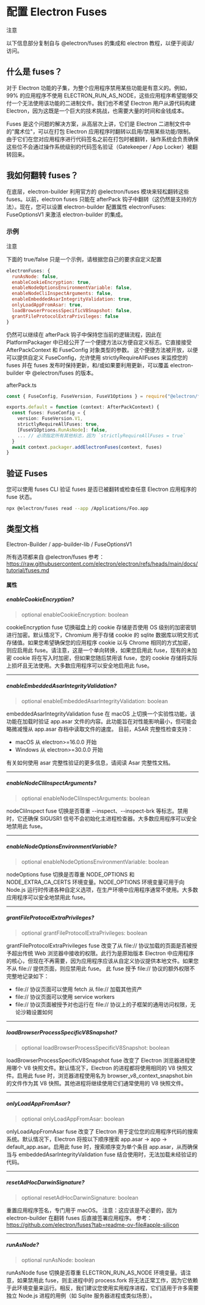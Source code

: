# 配置 Electron Fuses

注意

以下信息部分复制自与 @electron/fuses 的集成和 electron 教程，以便于阅读/访问。

## 什么是 fuses？

对于 Electron 功能的子集，为整个应用程序禁用某些功能是有意义的。例如，99% 的应用程序不使用 ELECTRON_RUN_AS_NODE，这些应用程序希望能够交付一个无法使用该功能的二进制文件。我们也不希望 Electron 用户从源代码构建 Electron，因为这既是一个巨大的技术挑战，也需要大量的时间和金钱成本。

Fuses 是这个问题的解决方案，从高层次上讲，它们是 Electron 二进制文件中的"魔术位"，可以在打包 Electron 应用程序时翻转以启用/禁用某些功能/限制。由于它们在您对应用程序进行代码签名之前在打包时被翻转，操作系统会负责确保这些位不会通过操作系统级别的代码签名验证（Gatekeeper / App Locker）被翻转回来。

## 我如何翻转 fuses？

在底层，electron-builder 利用官方的 @electron/fuses 模块来轻松翻转这些 fuses。以前，electron fuses 只能在 afterPack 钩子中翻转（这仍然是支持的方法）。现在，您可以设置 electron-builder 配置属性 electronFuses: FuseOptionsV1 来激活 electron-builder 的集成。

### 示例

注意

下面的 true/false 只是一个示例，请根据您自己的要求自定义配置

```javascript
electronFuses: {
  runAsNode: false,
  enableCookieEncryption: true,
  enableNodeOptionsEnvironmentVariable: false,
  enableNodeCliInspectArguments: false,
  enableEmbeddedAsarIntegrityValidation: true,
  onlyLoadAppFromAsar: true,
  loadBrowserProcessSpecificV8Snapshot: false,
  grantFileProtocolExtraPrivileges: false
}
```

仍然可以继续在 afterPack 钩子中保持您当前的逻辑流程，因此在 PlatformPackager 中已经公开了一个便捷方法以方便自定义标志。它直接接受 AfterPackContext 和 FuseConfig 对象类型的参数。
这个便捷方法被开放，以便可以提供自定义 FuseConfig，允许使用 strictlyRequireAllFuses 来监控您的 fuses 并在 fuses 发布时保持更新，和/或如果要利用更新，可以覆盖 electron-builder 中 @electron/fuses 的版本。

afterPack.ts

```typescript
const { FuseConfig, FuseVersion, FuseV1Options } = require("@electron/fuses")

exports.default = function (context: AfterPackContext) {
  const fuses: FuseConfig = {
    version: FuseVersion.V1,
    strictlyRequireAllFuses: true,
    [FuseV1Options.RunAsNode]: false,
    ... // 必须指定所有其他标志，因为 `strictlyRequireAllFuses = true`
  }
  await context.packager.addElectronFuses(context, fuses)
}
```

## 验证 Fuses

您可以使用 fuses CLI 验证 fuses 是否已被翻转或检查任意 Electron 应用程序的 fuse 状态。

```bash
npx @electron/fuses read --app /Applications/Foo.app
```

## 类型文档

Electron-Builder / app-builder-lib / FuseOptionsV1

所有选项都来自 @electron/fuses
参考：https://raw.githubusercontent.com/electron/electron/refs/heads/main/docs/tutorial/fuses.md

#### 属性

##### enableCookieEncryption?

> optional enableCookieEncryption: boolean

cookieEncryption fuse 切换磁盘上的 cookie 存储是否使用 OS 级别的加密密钥进行加密。默认情况下，Chromium 用于存储 cookie 的 sqlite 数据库以明文形式存储值。如果您希望确保您的应用程序 cookie 以与 Chrome 相同的方式加密，则应启用此 fuse。请注意，这是一个单向转换，如果您启用此 fuse，现有的未加密 cookie 将在写入时加密，但如果您随后禁用该 fuse，您的 cookie 存储将实际上损坏且无法使用。大多数应用程序可以安全地启用此 fuse。

---

##### enableEmbeddedAsarIntegrityValidation?

> optional enableEmbeddedAsarIntegrityValidation: boolean

embeddedAsarIntegrityValidation fuse 在 macOS 上切换一个实验性功能，该功能在加载时验证 app.asar 文件的内容。此功能旨在对性能影响最小，但可能会略微减慢从 app.asar 存档中读取文件的速度。
目前，ASAR 完整性检查支持：

- macOS 从 electron>=16.0.0 开始
- Windows 从 electron>=30.0.0 开始

有关如何使用 asar 完整性验证的更多信息，请阅读 Asar 完整性文档。

---

##### enableNodeCliInspectArguments?

> optional enableNodeCliInspectArguments: boolean

nodeCliInspect fuse 切换是否尊重 --inspect、--inspect-brk 等标志。禁用时，它还确保 SIGUSR1 信号不会初始化主进程检查器。大多数应用程序可以安全地禁用此 fuse。

---

##### enableNodeOptionsEnvironmentVariable?

> optional enableNodeOptionsEnvironmentVariable: boolean

nodeOptions fuse 切换是否尊重 NODE_OPTIONS 和 NODE_EXTRA_CA_CERTS 环境变量。NODE_OPTIONS 环境变量可用于向 Node.js 运行时传递各种自定义选项，在生产环境中应用程序通常不使用。大多数应用程序可以安全地禁用此 fuse。

---

##### grantFileProtocolExtraPrivileges?

> optional grantFileProtocolExtraPrivileges: boolean

grantFileProtocolExtraPrivileges fuse 改变了从 file:// 协议加载的页面是否被授予超出传统 Web 浏览器中接收的权限。此行为是原始版本 Electron 中应用程序的核心，但现在不再需要，因为应用程序应该从自定义协议提供本地文件。如果您不从 file:// 提供页面，则应禁用此 fuse。
此 fuse 授予 file:// 协议的额外权限不完整地记录如下：

- file:// 协议页面可以使用 fetch 从 file:// 加载其他资产
- file:// 协议页面可以使用 service workers
- file:// 协议页面被授予对也运行在 file:// 协议上的子框架的通用访问权限，无论沙箱设置如何

---

##### loadBrowserProcessSpecificV8Snapshot?

> optional loadBrowserProcessSpecificV8Snapshot: boolean

loadBrowserProcessSpecificV8Snapshot fuse 改变了 Electron 浏览器进程使用哪个 V8 快照文件。默认情况下，Electron 的进程都将使用相同的 V8 快照文件。启用此 fuse 时，浏览器进程使用名为 browser_v8_context_snapshot.bin 的文件作为其 V8 快照。其他进程将继续使用它们通常使用的 V8 快照文件。

---

##### onlyLoadAppFromAsar?

> optional onlyLoadAppFromAsar: boolean

onlyLoadAppFromAsar fuse 改变了 Electron 用于定位您的应用程序代码的搜索系统。默认情况下，Electron 将按以下顺序搜索 app.asar -> app -> default_app.asar。启用此 fuse 时，搜索顺序变为单个条目 app.asar，从而确保当与 embeddedAsarIntegrityValidation fuse 结合使用时，无法加载未经验证的代码。

---

##### resetAdHocDarwinSignature?

> optional resetAdHocDarwinSignature: boolean

重置应用程序签名，专门用于 macOS。
注意：这应该是不必要的，因为 electron-builder 在翻转 fuses 后直接签署应用程序。
参考：https://github.com/electron/fuses?tab=readme-ov-file#apple-silicon

---

##### runAsNode?

> optional runAsNode: boolean

runAsNode fuse 切换是否尊重 ELECTRON_RUN_AS_NODE 环境变量。请注意，如果禁用此 fuse，则主进程中的 process.fork 将无法正常工作，因为它依赖于此环境变量来运行。相反，我们建议您使用实用程序进程，它们适用于许多需要独立 Node.js 进程的用例（如 Sqlite 服务器进程或类似场景）。